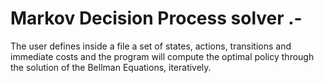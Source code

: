 # Markov Decision Process solver .-
The user defines inside a file a set of states, actions, transitions and immediate costs and the program will compute the optimal policy through the solution of the Bellman Equations, iteratively.
